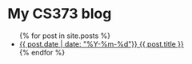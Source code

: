 My CS373 blog
======

<ul>
  {% for post in site.posts %}
    <li>
      <a href="{{ site.baseurl }}{{ post.url }}">{{ post.date | date: "%Y-%m-%d"}} {{ post.title }}</a>
    </li>
  {% endfor %}
</ul>
